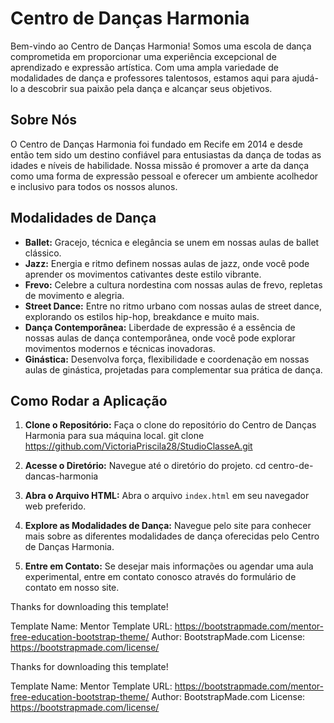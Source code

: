 # Centro de Danças Harmonia

Bem-vindo ao Centro de Danças Harmonia! Somos uma escola de dança comprometida em proporcionar uma experiência excepcional de aprendizado e expressão artística. Com uma ampla variedade de modalidades de dança e professores talentosos, estamos aqui para ajudá-lo a descobrir sua paixão pela dança e alcançar seus objetivos.

## Sobre Nós

O Centro de Danças Harmonia foi fundado em Recife em 2014 e desde então tem sido um destino confiável para entusiastas da dança de todas as idades e níveis de habilidade. Nossa missão é promover a arte da dança como uma forma de expressão pessoal e oferecer um ambiente acolhedor e inclusivo para todos os nossos alunos.

## Modalidades de Dança

- **Ballet:** Gracejo, técnica e elegância se unem em nossas aulas de ballet clássico.
- **Jazz:** Energia e ritmo definem nossas aulas de jazz, onde você pode aprender os movimentos cativantes deste estilo vibrante.
- **Frevo:** Celebre a cultura nordestina com nossas aulas de frevo, repletas de movimento e alegria.
- **Street Dance:** Entre no ritmo urbano com nossas aulas de street dance, explorando os estilos hip-hop, breakdance e muito mais.
- **Dança Contemporânea:** Liberdade de expressão é a essência de nossas aulas de dança contemporânea, onde você pode explorar movimentos modernos e técnicas inovadoras.
- **Ginástica:** Desenvolva força, flexibilidade e coordenação em nossas aulas de ginástica, projetadas para complementar sua prática de dança.

## Como Rodar a Aplicação

1. **Clone o Repositório:** Faça o clone do repositório do Centro de Danças Harmonia para sua máquina local.
git clone https://github.com/VictoriaPriscila28/StudioClasseA.git

2. **Acesse o Diretório:** Navegue até o diretório do projeto.
cd centro-de-dancas-harmonia

3. **Abra o Arquivo HTML:** Abra o arquivo `index.html` em seu navegador web preferido.

4. **Explore as Modalidades de Dança:** Navegue pelo site para conhecer mais sobre as diferentes modalidades de dança oferecidas pelo Centro de Danças Harmonia.

5. **Entre em Contato:** Se desejar mais informações ou agendar uma aula experimental, entre em contato conosco através do formulário de contato em nosso site.





Thanks for downloading this template!

Template Name: Mentor
Template URL: https://bootstrapmade.com/mentor-free-education-bootstrap-theme/
Author: BootstrapMade.com
License: https://bootstrapmade.com/license/


Thanks for downloading this template!

Template Name: Mentor
Template URL: https://bootstrapmade.com/mentor-free-education-bootstrap-theme/
Author: BootstrapMade.com
License: https://bootstrapmade.com/license/
